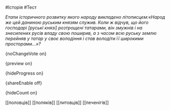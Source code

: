 #Історія #Тест

*Етапи історичного розвитку якого народу викладено літописцем:«Народ  же цей даниною руським князям служив. Коли ж відчув, що його господарі  [руські князі] розтрощені татарами, він змужнів і на знесилених русів  владу свою поширив, а з часом всю руську землю перейняв у татар у своє  володіння і став володіти її широкими просторами...»?*

{noChangeVote on}

{preview on}

{hideProgress on}

{shareEnable off}

{hideCount on}

[[половців]]
[[поляків]]
[[литовців]]
[[печенігів]]
